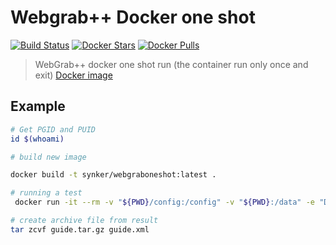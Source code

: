 # Webgrab++ Docker one shot

[![Build Status](https://travis-ci.org/Fazzani/WebGrabDocker.svg?branch=master)](https://travis-ci.org/Fazzani/WebGrabDocker)
[![Docker Stars](https://img.shields.io/docker/stars/synker/webgraboneshot.svg)][hub]
[![Docker Pulls](https://img.shields.io/docker/pulls/synker/webgraboneshot.svg)][hub]

>WebGrab++ docker one shot run (the container run only once and exit)
>[Docker image][hub]

## Example

```sh
# Get PGID and PUID
id $(whoami)

# build new image

docker build -t synker/webgraboneshot:latest .

# running a test
 docker run -it --rm -v "${PWD}/config:/config" -v "${PWD}:/data" -e "DEBUG=true" synker/webgraboneshot:latest

# create archive file from result
tar zcvf guide.tar.gz guide.xml
```

[hub]:https://hub.docker.com/r/synker/webgraboneshot/

